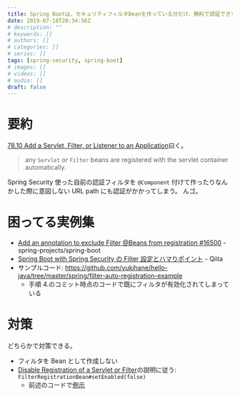 ```yaml
---
title: Spring Bootは、セキュリティフィルタBeanを作っている分だけ、無料で認証できちまうんだ
date: 2019-07-18T20:34:56Z
# description: ""
# keywords: []
# authors: []
# categories: []
# series: []
tags: [spring-security, spring-boot]
# images: []
# videos: []
# audio: []
draft: false
---
```


# 要約

[78.10 Add a Servlet, Filter, or Listener to an Application](https://docs.spring.io/spring-boot/docs/2.1.6.RELEASE/reference/html/howto-embedded-web-servers.html#howto-add-a-servlet-filter-or-listener)曰く。

> any `Servlet` or `Filter` beans are registered with the servlet container automatically.

Spring Security 使った自前の認証フィルタを `@Component` 付けて作ったりなんかした際に意図しない URL path にも認証がかかってしまう。
んゴ。

# 困ってる実例集

- [Add an annotation to exclude Filter @Beans from registration #16500](https://github.com/spring-projects/spring-boot/issues/16500) - spring-projects/spring-boot
- [Spring Boot with Spring Security の Filter 設定とハマりポイント](https://qiita.com/R-STYLE/items/61a3b6a678cb0ff00edf) - Qiita
- サンプルコード: https://github.com/yukihane/hello-java/tree/master/spring/filter-auto-registration-example
  - 手順 4.のコミット時点のコードで既にフィルタが有効化されてしまっている

# 対策

どちらかで対策できる。

- フィルタを Bean として作成しない
- [Disable Registration of a Servlet or Filter](https://docs.spring.io/spring-boot/docs/2.1.6.RELEASE/reference/html/howto-embedded-web-servers.html#howto-disable-registration-of-a-servlet-or-filter)の説明に従う: `FilterRegistrationBean#setEnabled(false)`
  - 前述のコードで[例示](https://github.com/yukihane/hello-java/commit/6f0c001)
